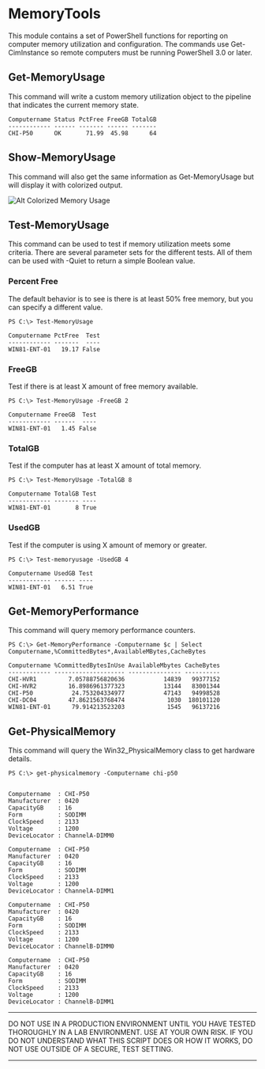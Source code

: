 # MemoryTools #

This module contains a set of PowerShell functions for reporting on computer
memory utilization and configuration. The commands use Get-CimInstance so
remote computers must be running PowerShell 3.0 or later.

## Get-MemoryUsage ##
This command will write a custom memory utilization object to the pipeline
that indicates the current memory state.

    Computername Status PctFree FreeGB TotalGB
    ------------ ------ ------- ------ -------
    CHI-P50      OK       71.99  45.98      64

## Show-MemoryUsage ##
This command will also get the same information as Get-MemoryUsage but will
display it with colorized output.

![Alt Colorized Memory Usage](http://jdhitsolutions.com/blog/wp-content/uploads/2016/05/show-memoryusage.png "Show-MemoryUsage")

## Test-MemoryUsage ##
This command can be used to test if memory utilization meets some criteria.
There are several parameter sets for the different tests. All of them can
be used with -Quiet to return a simple Boolean value.

### Percent Free ###
The default behavior is to see is there is at least 50% free memory, but you
can specify a different value.

    PS C:\> Test-MemoryUsage

    Computername PctFree  Test
    ------------ -------  ----
    WIN81-ENT-01   19.17 False

### FreeGB ###
Test if there is at least X amount of free memory available.

    PS C:\> Test-MemoryUsage -FreeGB 2

    Computername FreeGB  Test
    ------------ ------  ----
    WIN81-ENT-01   1.45 False


### TotalGB ###
Test if the computer has at least X amount of total memory.

    PS C:\> Test-MemoryUsage -TotalGB 8

    Computername TotalGB Test
    ------------ ------- ----
    WIN81-ENT-01       8 True

### UsedGB ###
Test if the computer is using X amount of memory or greater.


    PS C:\> Test-memoryusage -UsedGB 4

    Computername UsedGB Test
    ------------ ------ ----
    WIN81-ENT-01   6.51 True


## Get-MemoryPerformance ##
This command will query memory performance counters.

    PS C:\> Get-MemoryPerformance -Computername $c | Select Computername,%CommittedBytes*,AvailableMBytes,CacheBytes

    Computername %CommittedBytesInUse AvailableMbytes CacheBytes
    ------------ -------------------- --------------- ----------
    CHI-HVR1         7.05788756820636           14839   99377152
    CHI-HVR2         16.8986961377323           13144   83001344
    CHI-P50           24.753204334977           47143   94998528
    CHI-DC04         47.8621563768474            1030  180101120
    WIN81-ENT-01      79.914213523203            1545   96137216

## Get-PhysicalMemory ##
This command will query the Win32_PhysicalMemory class to get hardware details.

    PS C:\> get-physicalmemory -Computername chi-p50


    Computername  : CHI-P50
    Manufacturer  : 0420
    CapacityGB    : 16
    Form          : SODIMM
    ClockSpeed    : 2133
    Voltage       : 1200
    DeviceLocator : ChannelA-DIMM0

    Computername  : CHI-P50
    Manufacturer  : 0420
    CapacityGB    : 16
    Form          : SODIMM
    ClockSpeed    : 2133
    Voltage       : 1200
    DeviceLocator : ChannelA-DIMM1

    Computername  : CHI-P50
    Manufacturer  : 0420
    CapacityGB    : 16
    Form          : SODIMM
    ClockSpeed    : 2133
    Voltage       : 1200
    DeviceLocator : ChannelB-DIMM0

    Computername  : CHI-P50
    Manufacturer  : 0420
    CapacityGB    : 16
    Form          : SODIMM
    ClockSpeed    : 2133
    Voltage       : 1200
    DeviceLocator : ChannelB-DIMM1


****************************************************************
DO NOT USE IN A PRODUCTION ENVIRONMENT UNTIL YOU HAVE TESTED 
THOROUGHLY IN A LAB ENVIRONMENT. USE AT YOUR OWN RISK. IF YOU DO 
NOT UNDERSTAND WHAT THIS SCRIPT DOES OR HOW IT WORKS, DO NOT USE
OUTSIDE OF A SECURE, TEST SETTING.      
****************************************************************
